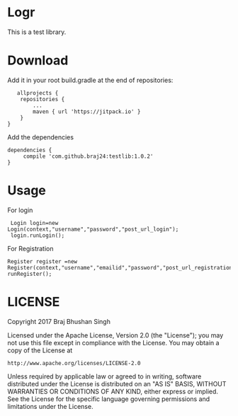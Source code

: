 # Logr 

This is a test library.

# Download

Add it in your root build.gradle at the end of repositories:
	   
       allprojects {
		repositories {
			...
			maven { url 'https://jitpack.io' }
		}
	}

Add the dependencies

    dependencies {
         compile 'com.github.braj24:testlib:1.0.2'
    }
    
     
# Usage
For login

     Login login=new Login(context,"username","password","post_url_login");
     login.runLogin();

For Registration

    Register register =new Register(context,"username","emailid","password","post_url_registration");
    runRegister();

# LICENSE

Copyright 2017 Braj Bhushan Singh

Licensed under the Apache License, Version 2.0 (the "License"); you may not use this file except in compliance with the License. You may obtain a copy of the License at

    http://www.apache.org/licenses/LICENSE-2.0
   
Unless required by applicable law or agreed to in writing, software distributed under the License is distributed on an "AS IS" BASIS, WITHOUT WARRANTIES OR CONDITIONS OF ANY KIND, either express or implied. See the License for the specific language governing permissions and limitations under the License.
